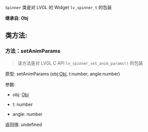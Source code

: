 `Spinner` 类是对 LVGL 的 Widget `lv_spinner_t` 的包装

**继承自: Obj**

## 类方法:



### 方法：setAnimParams

> 该方法是对 LVGL C API `lv_spinner_set_anim_params()` 的包装

原型: setAnimParams (obj:[Obj](../Obj), t:number, angle:number)

参数:

* obj: [Obj](../Obj)

* t: number

* angle: number

返回值:
undefined


